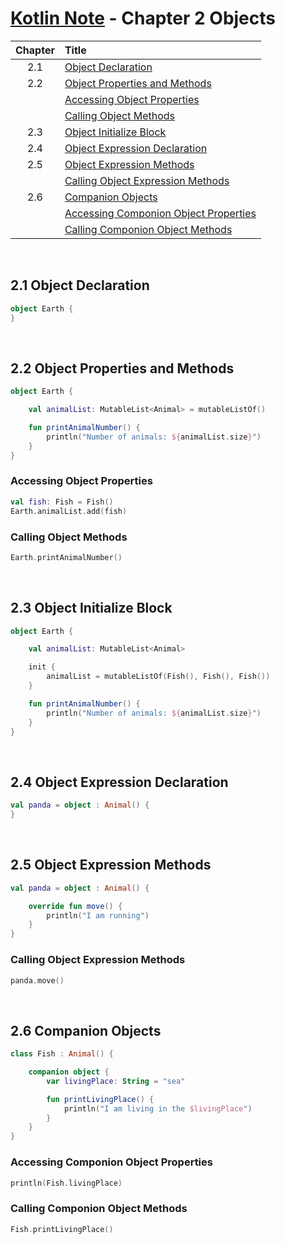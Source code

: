 # [Kotlin Note](../../README.md) - Chapter 2 Objects
| Chapter | Title |
| :-: | :- |
| 2.1 | [Object Declaration](#21-object-declaration) |
| 2.2 | [Object Properties and Methods](#22-object-properties-and-methods) |
|  | [Accessing Object Properties](#accessing-object-properties) |
|  | [Calling Object Methods](#calling-object-methods) |
| 2.3 | [Object Initialize Block](#23-object-initialize-block) |
| 2.4 | [Object Expression Declaration](#24-object-expression-declaration) |
| 2.5 | [Object Expression Methods](#25-object-expression-methods) |
|  | [Calling Object Expression Methods](#calling-object-expression-methods) |
| 2.6 | [Companion Objects](#26-companion-objects) |
|  | [Accessing Componion Object Properties](#accessing-componion-object-properties) |
|  | [Calling Componion Object Methods](#calling-componion-object-methods) |

<br />

## 2.1 Object Declaration
```kotlin
object Earth {
}
```

<br />

## 2.2 Object Properties and Methods
```kotlin
object Earth {

    val animalList: MutableList<Animal> = mutableListOf()

    fun printAnimalNumber() {
        println("Number of animals: ${animalList.size}")
    }
}
```

### Accessing Object Properties
```kotlin
val fish: Fish = Fish()
Earth.animalList.add(fish)
```

### Calling Object Methods
```kotlin
Earth.printAnimalNumber()
```

<br />

## 2.3 Object Initialize Block
```kotlin
object Earth {

    val animalList: MutableList<Animal>

    init {
        animalList = mutableListOf(Fish(), Fish(), Fish())
    }

    fun printAnimalNumber() {
        println("Number of animals: ${animalList.size}")
    }
}
```

<br />

## 2.4 Object Expression Declaration
```kotlin
val panda = object : Animal() {
}
```

<br />

## 2.5 Object Expression Methods
```kotlin
val panda = object : Animal() {

    override fun move() {
        println("I am running")
    }
}
```

### Calling Object Expression Methods
```kotlin
panda.move()
```

<br />

## 2.6 Companion Objects
```kotlin
class Fish : Animal() {

    companion object {
        var livingPlace: String = "sea"

        fun printLivingPlace() {
            println("I am living in the $livingPlace")
        }
    }
}
```

### Accessing Componion Object Properties
```kotlin
println(Fish.livingPlace)
```

### Calling Componion Object Methods
```kotlin
Fish.printLivingPlace()
```

<br />
